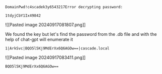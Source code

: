 
```
DomainPwd!c4scadek3y6543217Error decrypting password:
```

```
1tdyjCbY1Ix49842
```
![[Pasted image 20240917081807.png]]

We found the key but let's find the password from the .db file and with the help of chat-gpt 
will enumerate it
```
1|ArkSvc|BQO5l5Kj9MdErXx6Q6AGOw==|cascade.local
```
![[Pasted image 20240917083411.png]]


```
BQO5l5Kj9MdErXx6Q6AGOw==
```

```

```
